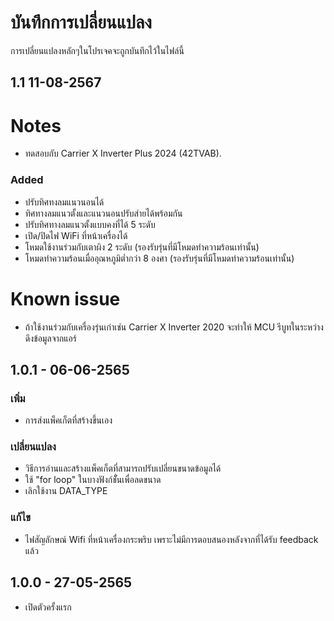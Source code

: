 # บันทึกการเปลี่ยนแปลง
การเปลี่ยนแปลงหลักๆในโปรเจคจะถูกบันทึกไว้ในไฟล์นี้

## 1.1 11-08-2567

# Notes
- ทดสอบกับ Carrier X Inverter Plus 2024 (42TVAB).

### Added
- ปรับทิศทงลมแนวนอนได้
- ทิศทางลมแนวตั้งและแนวนอนปรับส่ายได้พร้อมกัน
- ปรับทิศทางลมแนวตั้งแบบคงที่ได้ 5 ระดับ
- เปิด/ปิดไฟ WiFi ที่หน้าเครื่องได้
- โหมดใช้งานร่วมกับเตาผิง 2 ระดับ (รองรับรุ่นที่มีโหมดทำความร้อนเท่านั้น)
- โหมดทำความร้อนเมื่ออุณหภูมิต่ำกว่า 8 องศา (รองรับรุ่นที่มีโหมดทำความร้อนเท่านั้น)

# Known issue
- ถ้าใช้งานร่วมกับเครื่องรุ่นเก่าเช่น Carrier X Inverter 2020 จะทำให้ MCU รีบูทในระหว่างดึงข้อมูลจากแอร์

## 1.0.1 - 06-06-2565
### เพิ่ม
- การส่งแพ็คเก็ตที่สร้างขึ้นเอง

### เปลี่ยนแปลง
- วิธีการอ่านและสร้างแพ็คเก็ตที่สามารถปรับเปลี่ยนขนาดข้อมูลได้
- ใช้ "for loop" ในบางฟังก์ชัั่นเพื่อลดขนาด
- เลิกใช้งาน DATA_TYPE

### แก้ไข
- ไฟสัญลักษณ์ Wifi ที่หน้าเครื่องกระพริบ เพราะไม่มีการตอบสนองหลังจากที่ได้รับ feedback แล้ว

## 1.0.0 - 27-05-2565
- เปิดตัวครั้งแรก